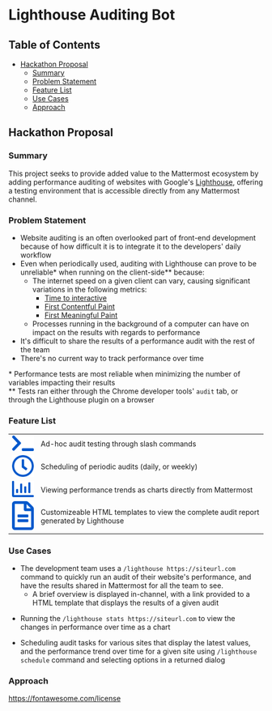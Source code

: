 # Lighthouse Auditing Bot

## Table of Contents
* [Hackathon Proposal](#hackathon-proposal)
  * [Summary](#summary)
  * [Problem Statement](#problem-statement)
  * [Feature List](#feature-list)
  * [Use Cases](#use-cases)
  * [Approach](#approach)

## Hackathon Proposal
### **Summary**
This project seeks to provide added value to the Mattermost ecosystem by adding performance auditing of websites with Google's [Lighthouse](https://developers.google.com/web/tools/lighthouse), offering a testing environment that is accessible directly from any Mattermost channel.

### **Problem Statement**
* Website auditing is an often overlooked part of front-end development because of how difficult it is to integrate it to the developers' daily workflow
* Even when periodically used, auditing with Lighthouse can prove to be unreliable* when running on the client-side** because:
  * The internet speed on a given client can vary, causing significant variations in the following metrics:
    * [Time to interactive](https://developers.google.com/web/tools/lighthouse/audits/time-to-interactive)
    * [First Contentful Paint](https://developers.google.com/web/tools/lighthouse/audits/first-contentful-paint)
    * [First Meaningful Paint](https://developers.google.com/web/tools/lighthouse/audits/first-meaningful-paint)
  * Processes running in the background of a computer can have on impact on the results with regards to performance
* It's difficult to share the results of a performance audit with the rest of the team
* There's no current way to track performance over time

\* Performance tests are most reliable when minimizing the number of variables impacting their results  
\*\* Tests ran either through the Chrome developer tools' `audit` tab, or through the Lighthouse plugin on a browser

### **Feature List**
|      |     |
| :--: | :-- |
| ![](documentation/img/terminal-solid.png) | Ad-hoc audit testing through slash commands |
| ![](documentation/img/clock-regular.png) | Scheduling of periodic audits (daily, or weekly) | 
| ![](documentation/img/chart-bar-regular.png) | Viewing performance trends as charts directly from Mattermost | 
| ![](documentation/img/file-alt-regular.png) | Customizeable HTML templates to view the complete audit report generated by Lighthouse |


<!-- Post-hackathon ideas:
  * Ephemeral mode: Runs backend service through a single container (no data store), only supporting a limited (and simpler) set of features -->


### **Use Cases**
<!-- TODO add image of returned message -->
* The development team uses a `/lighthouse https://siteurl.com` command to quickly run an audit of their website's performance, and have the results shared in Mattermost for all the team to see.
  * A brief overview is displayed in-channel, with a link provided to a HTML template that displays the results of a given audit
<!-- TODO Add image of how an HTML template would look like -->
* Running the `/lighthouse stats https://siteurl.com` to view the changes in performance over time as a chart
<!-- TODO show image of performance score in chart, from a Mattermost channel -->
* Scheduling audit tasks for various sites that display the latest values, and the performance trend over time for a given site using `/lighthouse schedule` command and selecting options in a returned dialog

### **Approach**
<!-- TODO: Create a diagram that shows each component interacting with each other -->


https://fontawesome.com/license